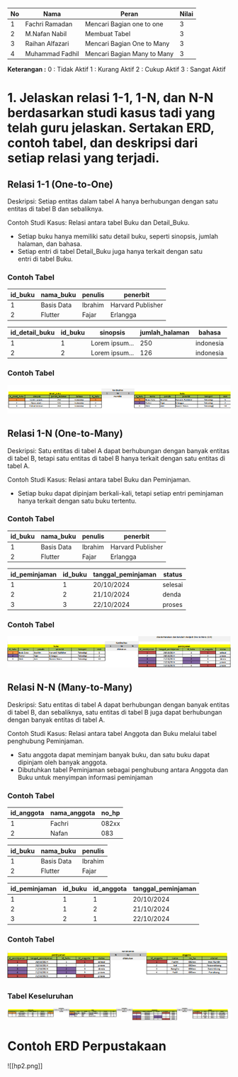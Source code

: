 

| No  | Nama            | Peran                       | Nilai |
| --- | --------------- | --------------------------- | ----- |
| 1   | Fachri Ramadan  | Mencari Bagian one to one   | 3     |
| 2   | M.Nafan Nabil   | Membuat Tabel               | 3     |
| 3   | Raihan Alfazari | Mencari Bagian One to Many  | 3     |
| 4   | Muhammad Fadhil | Mencari Bagian Many to Many | 3     |
**Keterangan :**
0 : Tidak Aktif
1 : Kurang Aktif
2 : Cukup Aktif
3 : Sangat Aktif
# 1. Jelaskan relasi 1-1, 1-N, dan N-N berdasarkan studi kasus tadi yang telah guru jelaskan. Sertakan ERD, contoh tabel, dan deskripsi dari setiap relasi yang terjadi.


## Relasi 1-1 (One-to-One)
Deskripsi: Setiap entitas dalam tabel A hanya berhubungan dengan satu entitas di tabel B dan sebaliknya.

 Contoh Studi Kasus: Relasi antara tabel Buku dan Detail_Buku.
- Setiap buku hanya memiliki satu detail buku, seperti sinopsis, jumlah halaman, dan bahasa.
- Setiap entri di tabel Detail_Buku juga hanya terkait dengan satu entri di tabel Buku.

### Contoh Tabel

| id_buku | nama_buku  | penulis | penerbit          |
| ------- | ---------- | ------- | ----------------- |
| 1       | Basis Data | Ibrahim | Harvard Publisher |
| 2       | Flutter    | Fajar   | Erlangga          |


| id_detail_buku | id_buku | sinopsis       | jumlah_halaman | bahasa    |
| -------------- | ------- | -------------- | -------------- | --------- |
| 1              | 1       | Lorem ipsum... | 250            | indonesia |
| 2              | 2       | Lorem ipsum... | 126            | indonesia |
### Contoh Tabel
![gambar](Aset/hp3.png)

## Relasi 1-N (One-to-Many)
Deskripsi: Satu entitas di tabel A dapat berhubungan dengan banyak entitas di tabel B, tetapi satu entitas di tabel B hanya terkait dengan satu entitas di tabel A.

Contoh Studi Kasus: Relasi antara tabel Buku dan Peminjaman.
- Setiap buku dapat dipinjam berkali-kali, tetapi setiap entri peminjaman hanya terkait dengan satu buku tertentu.


### Contoh Tabel

| id_buku | nama_buku  | penulis | penerbit          |
| ------- | ---------- | ------- | ----------------- |
| 1       | Basis Data | Ibrahim | Harvard Publisher |
| 2       | Flutter    | Fajar   | Erlangga          |

| id_peminjaman | id_buku | tanggal_peminjaman | status  |
| ------------- | ------- | ------------------ | ------- |
| 1             | 1       | 20/10/2024         | selesai |
| 2             | 2       | 21/10/2024         | denda   |
| 3             | 3       | 22/10/2024         | proses  |

### Contoh Tabel
![gambar](Aset/hp4.png)

## Relasi N-N (Many-to-Many)
Deskripsi: Satu entitas di tabel A dapat berhubungan dengan banyak entitas di tabel B, dan sebaliknya, satu entitas di tabel B juga dapat berhubungan dengan banyak entitas di tabel A.

Contoh Studi Kasus: Relasi antara tabel Anggota dan Buku melalui tabel penghubung Peminjaman.
- Satu anggota dapat meminjam banyak buku, dan satu buku dapat dipinjam oleh banyak anggota.
- Dibutuhkan tabel Peminjaman sebagai penghubung antara Anggota dan Buku untuk menyimpan informasi peminjaman

### Contoh Tabel

| id_anggota | nama_anggota | no_hp |
| ---------- | ------------ | ----- |
| 1          | Fachri       | 082xx |
| 2          | Nafan        | 083   |

| id_buku | nama_buku  | penulis |
| ------- | ---------- | ------- |
| 1       | Basis Data | Ibrahim |
| 2       | Flutter    | Fajar   |

| id_peminjaman | id_buku | id_anggota | tanggal_peminjaman |
| ------------- | ------- | ---------- | ------------------ |
| 1             | 1       | 1          | 20/10/2024         |
| 2             | 1       | 2          | 21/10/2024         |
| 3             | 2       | 1          | 22/10/2024         |
### Contoh Tabel
![gambar](Aset/hp5.png)
### Tabel Keseluruhan
![gambar](Aset/hp6.png)
# Contoh ERD Perpustakaan
![[hp2.png]]



